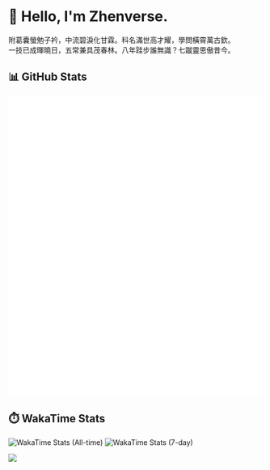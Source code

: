 # 👋 Hello, I'm Zhenverse.

附葛囊螢勉子衿，中流碧淚化甘霖。科名滿世高才耀，學問橫霄萬古欽。\
一技已成暉曉日，五常兼具茂春林。八年跬步誰無識？七蹴靈思傲昔今。

## 📊 GitHub Stats

![Zhenverse's GitHub Statistics](https://raw.githubusercontent.com/zhenverse/github-stats/master/generated/overview.svg#gh-dark-mode-only) ![Languages Used](https://raw.githubusercontent.com/zhenverse/github-stats/master/generated/languages.svg#gh-dark-mode-only)

## ⏱️ WakaTime Stats

![WakaTime Stats (All-time)](https://github-readme-stats.vercel.app/api/wakatime?username=zhenverse&layout=compact&theme=dark&langs_count=8&range=all_time&custom_title=WakaTime%20Stats%20(All-time)&bust_cache=1) 
![WakaTime Stats (7-day)](https://github-readme-stats.vercel.app/api/wakatime?username=zhenverse&layout=compact&theme=dark&langs_count=8&range=last_7_days&custom_title=WakaTime%20Stats%20(7-day)&bust_cache=2)


![](https://komarev.com/ghpvc/?username=zhenverse&style=for-the-badge&color=0e75b6)
